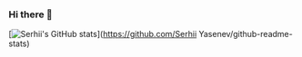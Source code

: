 ### Hi there 👋


[![Serhii's GitHub stats](https://github-readme-stats.vercel.app/api?username=serhiiyasenev)](https://github.com/Serhii Yasenev/github-readme-stats)

